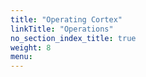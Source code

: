 ```yaml
---
title: "Operating Cortex"
linkTitle: "Operations"
no_section_index_title: true
weight: 8
menu:
---
```

